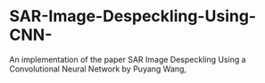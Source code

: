 # SAR-Image-Despeckling-Using-CNN-
An implementation of the paper SAR Image Despeckling Using a Convolutional Neural Network by Puyang Wang,
